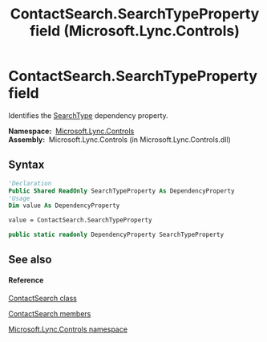 ﻿---
title: ContactSearch.SearchTypeProperty field (Microsoft.Lync.Controls)
TOCTitle: SearchTypeProperty field
ms:assetid: F:Microsoft.Lync.Controls.ContactSearch.SearchTypeProperty_DI_3_UC_OCS14MrefLyncWPF
ms:mtpsurl: https://msdn.microsoft.com/en-us/library/microsoft.lync.controls.contactsearch.searchtypeproperty_di_3_uc_ocs14mreflyncwpf(v=office.15)
ms:contentKeyID: 48598750
ms.date: 07/28/2014
mtps_version: v=office.15
f1_keywords:
- Microsoft.Lync.Controls.ContactSearch.SearchTypeProperty
dev_langs:
- CSharp
- JScript
- VB
- other
---

# ContactSearch.SearchTypeProperty field

Identifies the [SearchType](contactsearch-searchtype-property-microsoft-lync-controls_1.md) dependency property.

**Namespace:**  [Microsoft.Lync.Controls](microsoft-lync-controls-namespace_1.md)  
**Assembly:**  Microsoft.Lync.Controls (in Microsoft.Lync.Controls.dll)

## Syntax

``` vb
'Declaration
Public Shared ReadOnly SearchTypeProperty As DependencyProperty
'Usage
Dim value As DependencyProperty

value = ContactSearch.SearchTypeProperty
```

``` csharp
public static readonly DependencyProperty SearchTypeProperty
```

## See also

#### Reference

[ContactSearch class](contactsearch-class-microsoft-lync-controls_1.md)

[ContactSearch members](contactsearch-members-microsoft-lync-controls_1.md)

[Microsoft.Lync.Controls namespace](microsoft-lync-controls-namespace_1.md)

